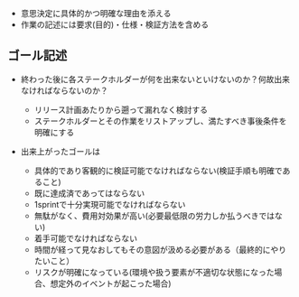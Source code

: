 
* 意思決定に具体的かつ明確な理由を添える
* 作業の記述には要求(目的)・仕様・検証方法を含める


ゴール記述
--------------------------------

* 終わった後に各ステークホルダーが何を出来ないといけないのか？何故出来なければならないのか？
    * リリース計画あたりから遡って漏れなく検討する
    * ステークホルダーとその作業をリストアップし、満たすべき事後条件を明確にする

* 出来上がったゴールは
    * 具体的であり客観的に検証可能でなければならない(検証手順も明確であること)
    * 既に達成済であってはならない
    * 1sprintで十分実現可能でなければならない
    * 無駄がなく、費用対効果が高い(必要最低限の労力しか払うべきではない)
    * 着手可能でなければならない
    * 時間が経って見なおしてもその意図が汲める必要がある（最終的にやりたいこと）
    * リスクが明確になっている(環境や扱う要素が不適切な状態になった場合、想定外のイベントが起こった場合)



